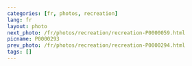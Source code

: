 ```yaml
---
categories: [fr, photos, recreation]
lang: fr
layout: photo
next_photo: /fr/photos/recreation/recreation-P0000059.html
picname: P0000293
prev_photo: /fr/photos/recreation/recreation-P0000294.html
tags: []
---
```

